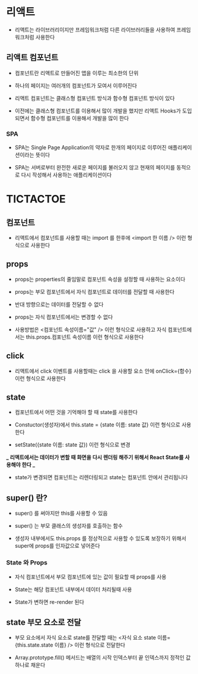 # 리액트

- 리액트는 라이브러리이지만 프레임워크처럼 다른 라이브러리들을 사용하여 프레임워크처럼 사용한다

## 리액트 컴포넌트

- 컴포넌트란 리액트로 만들어진 앱을 이루는 최소한의 단위

- 하나의 페이지는 여러개의 컴포넌트가 모여서 이루어진다

- 리액트 컴포넌트는 클래스형 컴포넌트 방식과 함수형 컴포넌트 방식이 있다

- 이전에는 클래스형 컴포넌트를 이용해서 많이 개발을 했지만 리액트 Hooks가 도입되면서 함수형 컴포넌트를 이용해서 개발을 많이 한다

### SPA

- SPA는 Single Page Application의 약자로 한개의 페이지로 이루어진 애플리케이션이라는 뜻이다

- SPA는 서버로부터 완전한 새로운 페이지를 불러오지 않고 현재의 페이지를 동적으로 다시 작성해서 사용하는 애플리케이션이다

# TICTACTOE

## 컴포넌트

- 리액트에서 컴포넌트를 사용할 때는 import 를 한후에 <import 한 이름 /> 이런 형식으로 사용한다

## props

- props는 properties의 줄임말로 컴포넌트 속성을 설정할 때 사용하는 요소이다

- props는 부모 컴포넌트에서 자식 컴포넌트로 데이터를 전달할 때 사용한다
- 반대 방향으로는 데이터를 전달할 수 없다

- props는 자식 컴포넌트에서는 변경할 수 없다

- 사용방법은 <컴포넌트 속성이름="값" /> 이런 형식으로 사용하고 자식 컴포넌트에서는 this.props.컴포넌트 속성이름 이런 형식으로 사용한다

## click

- 리액트에서 click 이벤트를 사용할때는 click 을 사용할 요소 안에 onClick={함수} 이런 형식으로 사용한다

## state

- 컴포넌트에서 어떤 것을 기억해야 할 때 state를 사용한다

- Constuctor(생성자)에서 this.state = {state 이름: state 값} 이런 형식으로 사용한다

- setState({state 이름: state 값}) 이런 형식으로 변경

**_ 리액트에서는 데이터가 변할 때 화면을 다시 렌더링 해주기 위해서 React State를 사용해야 한다 _**

- state가 변경되면 컴포넌트는 리렌더링되고 state는 컴포넌트 안에서 관리됩니다

## super() 란?

- super() 를 써야지만 this를 사용할 수 있음

- super() 는 부모 클래스의 생성자를 호출하는 함수

- 생성자 내부에서도 this.props 를 정상적으로 사용할 수 있도록 보장하기 위해서 super에 props를 인자값으로 넣어준다

### State 와 Props

- 자식 컴포넌트에서 부모 컴포넌트에 있는 값이 필요할 때 props를 사용

- State는 해당 컴포넌트 내부에서 데이터 처리될때 사용

- State가 변하면 re-render 된다

## state 부모 요소로 전달

- 부모 요소에서 자식 요소로 state를 전달할 때는 <자식 요소 state 이름={this.state.state 이름} /> 이런 형식으로 전달한다

- Array.prototype.fill() 메서드는 배열의 시작 인덱스부터 끝 인덱스까지 정적인 값 하나로 채운다
